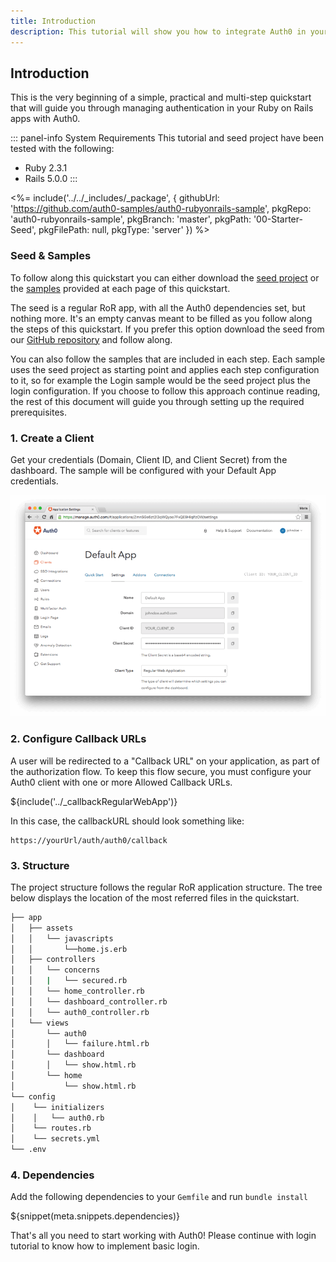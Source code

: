 ```yaml
---
title: Introduction
description: This tutorial will show you how to integrate Auth0 in your Rails app to add authentication and authorization.
---
```


## Introduction
This is the very beginning of a simple, practical and multi-step quickstart that will guide you through managing authentication in your Ruby on Rails apps with Auth0.

::: panel-info System Requirements
This tutorial and seed project have been tested with the following:
* Ruby 2.3.1
* Rails 5.0.0
:::

<%= include('../../_includes/_package', {
  githubUrl: 'https://github.com/auth0-samples/auth0-rubyonrails-sample',
  pkgRepo: 'auth0-rubyonrails-sample',
  pkgBranch: 'master',
  pkgPath: '00-Starter-Seed',
  pkgFilePath: null,
  pkgType: 'server'
}) %>

### Seed & Samples
To follow along this quickstart you can either download the [seed project](https://github.com/auth0-samples/auth0-rubyonrails-sample/tree/master/00-Starter-Seed) or the [samples](https://github.com/auth0-samples/auth0-rubyonrails-sample) provided at each page of this quickstart.

The seed is a regular RoR app, with all the Auth0 dependencies set, but nothing more. It's an empty canvas meant to be filled as you follow along the steps of this quickstart. If you prefer this option download the seed from our [GitHub repository](https://github.com/auth0-samples/auth0-rubyonrails-sample/tree/master/00-Starter-Seed) and follow along.

You can also follow the samples that are included in each step. Each sample uses the seed project as starting point and applies each step configuration to it, so for example the Login sample would be the seed project plus the login configuration. If you choose to follow this approach continue reading, the rest of this document will guide you through setting up the required prerequisites.

### 1. Create a Client

Get your credentials (Domain, Client ID, and Client Secret) from the dashboard. The sample will be configured with your Default App credentials.

![App Dashboard](/media/articles/server-platforms/rails/app_dashboard.png)

### 2. Configure Callback URLs

A user will be redirected to a "Callback URL" on your application, as part of the authorization flow. To keep this flow secure, you must configure your Auth0 client with one or more Allowed Callback URLs.

${include('../_callbackRegularWebApp')}

In this case, the callbackURL should look something like:

```
https://yourUrl/auth/auth0/callback
```

### 3. Structure
The project structure follows the regular RoR application structure. The tree below displays the location of the most referred files in the quickstart.

```bash
├── app
│   ├── assets
│   │   └── javascripts
│   │       └──home.js.erb
│   ├── controllers
│   │   └── concerns
│   │   |   └── secured.rb
│   │   └── home_controller.rb
│   │   └── dashboard_controller.rb
│   │   └── auth0_controller.rb
│   └── views
│       └── auth0
│       │   └── failure.html.rb
│       └── dashboard
│       │   └── show.html.rb
│       └── home
│           └── show.html.rb
└── config
│    └── initializers
│    │   └── auth0.rb
│    └── routes.rb
│    └── secrets.yml
└── .env
```

### 4. Dependencies

Add the following dependencies to your `Gemfile` and run `bundle install`

${snippet(meta.snippets.dependencies)}


That's all you need to start working with Auth0!
Please continue with login tutorial to know how to implement basic login.
